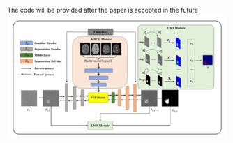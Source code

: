 The code will be provided after the paper is accepted in the future
![image](https://github.com/jaceqin/BTSegDiff/blob/main/BTSegDiff.jpg)
